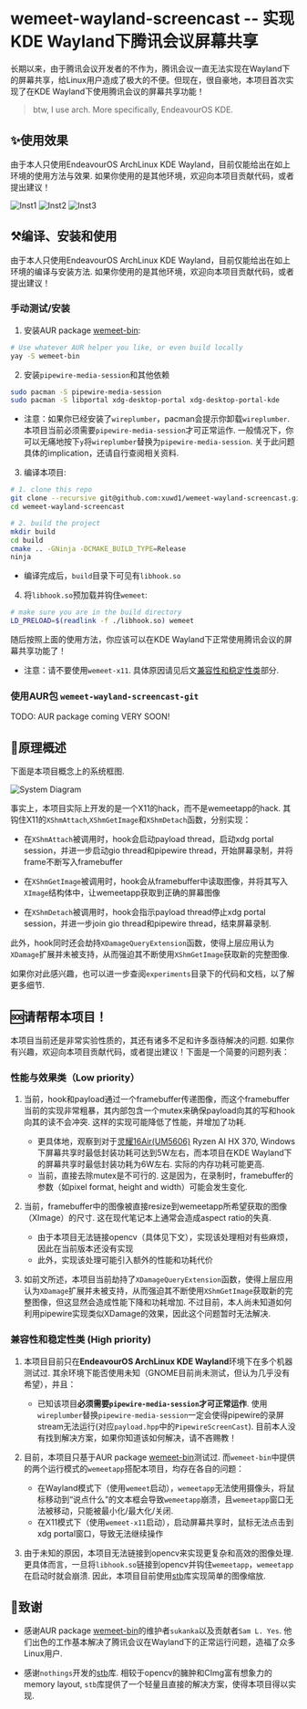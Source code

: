 

# wemeet-wayland-screencast -- 实现KDE Wayland下腾讯会议屏幕共享

长期以来，由于腾讯会议开发者的不作为，腾讯会议一直无法实现在Wayland下的屏幕共享，给Linux用户造成了极大的不便。但现在，很自豪地，本项目首次实现了在KDE Wayland下使用腾讯会议的屏幕共享功能！

> btw, I use arch. More specifically, EndeavourOS KDE.


## ✨使用效果

由于本人只使用EndeavourOS ArchLinux KDE Wayland，目前仅能给出在如上环境的使用方法与效果. 如果你使用的是其他环境，欢迎向本项目贡献代码，或者提出建议！

![Inst1](./resource/instruction-1.png "instruction-1")
![Inst2](./resource/instruction-2.png "instruction-2")
![Inst3](./resource/instruction-3.png "instruction-3")


## ⚒️编译、安装和使用

由于本人只使用EndeavourOS ArchLinux KDE Wayland，目前仅能给出在如上环境的编译与安装方法. 如果你使用的是其他环境，欢迎向本项目贡献代码，或者提出建议！

### 手动测试/安装

1. 安装AUR package [wemeet-bin](https://aur.archlinux.org/packages/wemeet-bin):

```bash
# Use whatever AUR helper you like, or even build locally
yay -S wemeet-bin  
```

2. 安装`pipewire-media-session`和其他依赖

```bash
sudo pacman -S pipewire-media-session
sudo pacman -S libportal xdg-desktop-portal xdg-desktop-portal-kde
```

- 注意：如果你已经安装了`wireplumber`，pacman会提示你卸载`wireplumber`. 本项目当前必须需要`pipewire-media-session`才可正常运作. 一般情况下，你可以无痛地按下`y`将`wireplumber`替换为`pipewire-media-session`. 关于此问题具体的implication，还请自行查阅相关资料.

3. 编译本项目:

```bash
# 1. clone this repo
git clone --recursive git@github.com:xuwd1/wemeet-wayland-screencast.git
cd wemeet-wayland-screencast

# 2. build the project
mkdir build
cd build
cmake .. -GNinja -DCMAKE_BUILD_TYPE=Release
ninja

```

- 编译完成后，`build`目录下可见有`libhook.so`

4. 将`libhook.so`预加载并钩住`wemeet`:

```bash
# make sure you are in the build directory
LD_PRELOAD=$(readlink -f ./libhook.so) wemeet
```

随后按照上面的使用方法，你应该可以在KDE Wayland下正常使用腾讯会议的屏幕共享功能了！
- 注意：请不要使用`wemeet-x11`. 具体原因请见后文[兼容性和稳定性类](#兼容性和稳定性类-high-priority)部分.


### 使用AUR包 `wemeet-wayland-screencast-git`

TODO: AUR package coming VERY SOON!

## 🔬原理概述

下面是本项目概念上的系统框图.

![System Diagram](./resource/diagram.svg "system diagram")

事实上，本项目实际上开发的是一个X11的hack，而不是wemeetapp的hack. 其钩住X11的`XShmAttach`,`XShmGetImage`和`XShmDetach`函数，分别实现：

- 在`XShmAttach`被调用时，hook会启动payload thread，启动xdg portal session，并进一步启动gio thread和pipewire thread，开始屏幕录制，并将frame不断写入framebuffer

- 在`XShmGetImage`被调用时，hook会从framebuffer中读取图像，并将其写入`XImage`结构体中，让wemeetapp获取到正确的屏幕图像

- 在`XShmDetach`被调用时，hook会指示payload thread停止xdg portal session，并进一步join gio thread和pipewire thread，结束屏幕录制.

此外，hook同时还会劫持`XDamageQueryExtension`函数，使得上层应用认为`XDamage`扩展并未被支持，从而强迫其不断使用`XShmGetImage`获取新的完整图像.

如果你对此感兴趣，也可以进一步查阅`experiments`目录下的代码和文档，以了解更多细节.



## 🆘请帮帮本项目！

本项目当前还是非常实验性质的，其还有诸多不足和许多亟待解决的问题. 如果你有兴趣，欢迎向本项目贡献代码，或者提出建议！下面是一个简要的问题列表：


### 性能与效果类（Low priority）

1. 当前，hook和payload通过一个framebuffer传递图像，而这个framebuffer当前的实现非常粗暴，其内部包含一个mutex来确保payload向其的写和hook向其的读不会冲突. 这样的实现可能降低了性能，并增加了功耗.
   - 更具体地，观察到对于[灵耀16Air(UM5606)](https://wiki.archlinux.org/title/ASUS_Zenbook_UM5606) Ryzen AI HX 370, Windows下屏幕共享时最低封装功耗可达到5W左右，而本项目在KDE Wayland下的屏幕共享时最低封装功耗为6W左右. 实际的内存功耗可能更高.
   - 当前，直接去除mutex是不可行的. 这是因为，在录制时，framebuffer的参数（如pixel format, height and width）可能会发生变化.


2. 当前，framebuffer中的图像被直接resize到wemeetapp所希望获取的图像（XImage）的尺寸. 这在现代笔记本上通常会造成aspect ratio的失真.
   - 由于本项目无法链接opencv（具体见下文），实现该处理相对有些麻烦，因此在当前版本还没有实现
   - 此外，实现该处理可能引入额外的性能和功耗代价


3. 如前文所述，本项目当前劫持了`XDamageQueryExtension`函数，使得上层应用认为`XDamage`扩展并未被支持，从而强迫其不断使用`XShmGetImage`获取新的完整图像，但这显然会造成性能下降和功耗增加. 不过目前，本人尚未知道如何利用pipewire实现类似XDamage的效果，因此这个问题暂时无法解决.


### 兼容性和稳定性类 (High priority)


1. 本项目目前只在**EndeavourOS ArchLinux KDE Wayland**环境下在多个机器测试过. 其余环境下能否使用未知（GNOME目前尚未测试，但认为几乎没有希望），并且：
   - 已知该项目**必须需要`pipewire-media-session`才可正常运作**. 使用`wireplumber`替换`pipewire-media-session`一定会使得pipewire的录屏stream无法运行(对应`payload.hpp`中的`PipewireScreenCast`). 目前本人没有找到解决方案，如果你知道该如何解决，请不吝赐教！

2. 目前，本项目只基于AUR package [wemeet-bin](https://aur.archlinux.org/packages/wemeet-bin)测试过. 而`wemeet-bin`中提供的两个运行模式的`wemeetapp`搭配本项目，均存在各自的问题：
   - 在Wayland模式下（使用`wemeet`启动），`wemeetapp`无法使用摄像头，将鼠标移动到“说点什么”的文本框会导致`wemeetapp`崩溃，且`wemeetapp`窗口无法被移动，只能被最小化/最大化/关闭.
   - 在X11模式下（使用`wemeet-x11`启动），启动屏幕共享时，鼠标无法点击到xdg portal窗口，导致无法继续操作

3. 由于未知的原因，本项目无法链接到opencv来实现更复杂和高效的图像处理. 更具体而言，一旦将`libhook.so`链接到opencv并钩住`wemeetapp`，`wemeetapp`在启动时就会崩溃. 因此，本项目目前使用[stb](https://github.com/nothings/stb)库实现简单的图像缩放.


## 🙏致谢

- 感谢AUR package [wemeet-bin](https://aur.archlinux.org/packages/wemeet-bin)的维护者`sukanka`以及贡献者`Sam L. Yes`. 他们出色的工作基本解决了腾讯会议在Wayland下的正常运行问题，造福了众多Linux用户.

- 感谢`nothings`开发的[stb](https://github.com/nothings/stb)库. 相较于opencv的臃肿和CImg富有想象力的memory layout, `stb`库提供了一个轻量且直接的解决方案，使得本项目得以实现.